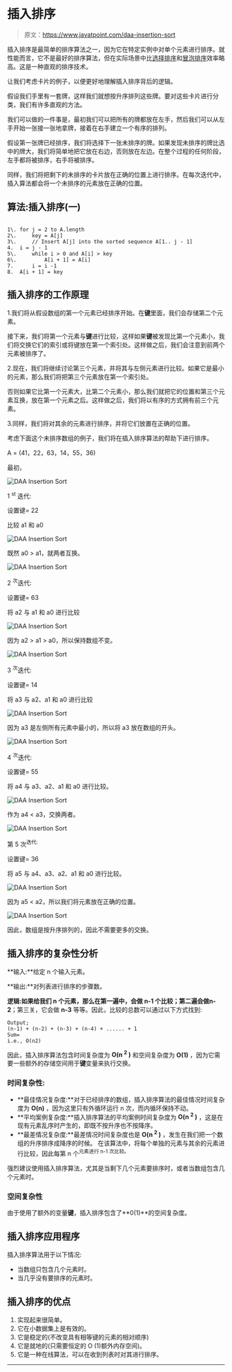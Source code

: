 # 插入排序

> 原文：<https://www.javatpoint.com/daa-insertion-sort>

插入排序是最简单的排序算法之一，因为它在特定实例中对单个元素进行排序。就性能而言，它不是最好的排序算法，但在实际场景中比[选择排序](https://www.javatpoint.com/daa-selection-sort)和[冒泡排序](https://www.javatpoint.com/daa-bubble-sort)效率略高。这是一种直观的排序技术。

让我们考虑卡片的例子，以便更好地理解插入排序背后的逻辑。

假设我们手里有一套牌，这样我们就想按升序排列这些牌。要对这些卡片进行分类，我们有许多直观的方法。

我们可以做的一件事是，最初我们可以把所有的牌都放在左手，然后我们可以从左手开始一张接一张地拿牌，接着在右手建立一个有序的排列。

假设第一张牌已经排序，我们将选择下一张未排序的牌。如果发现未排序的牌比选中的牌大，我们将简单地把它放在右边，否则放在左边。在整个过程的任何阶段，左手都将被排序，右手将被排序。

同样，我们将把剩下的未排序的卡片放在正确的位置上进行排序。在每次迭代中，插入算法都会将一个未排序的元素放在正确的位置。

## 算法:插入排序(一)

```

1\. for j = 2 to A.length 
2\. 	key = A[j]
3\. 	// Insert A[j] into the sorted sequence A[1.. j - 1]
4.	i = j - 1
5\. 	while i > 0 and A[i] > key
6\. 		A[i + 1] = A[i]
7.		i = i -1
8.	A[i + 1] = key

```

## 插入排序的工作原理

1.我们将从假设数组的第一个元素已经排序开始。在**键**里面，我们会存储第二个元素。

接下来，我们将第一个元素与**键**进行比较，这样如果**键**被发现比第一个元素小，我们将交换它们的索引或将键放在第一个索引处。这样做之后，我们会注意到前两个元素被排序了。

2.现在，我们将继续讨论第三个元素，并将其与左侧元素进行比较。如果它是最小的元素，那么我们将把第三个元素放在第一个索引处。

否则如果它比第一个元素大，比第二个元素小，那么我们就把它的位置和第三个元素互换，放在第一个元素之后。这样做之后，我们将以有序的方式拥有前三个元素。

3.同样，我们将对其余的元素进行排序，并将它们放置在正确的位置。

考虑下面这个未排序数组的例子，我们将在插入排序算法的帮助下进行排序。

A = (41，22，63，14，55，36)

最初，

![DAA Insertion Sort](img/5e443da7975e988d0c17927802d53c12.png)

1 <sup>st</sup> 迭代:

设置键= 22

比较 a1 和 a0

![DAA Insertion Sort](img/30cb374b6abf540f69d18ee379febd82.png)

既然 a0 > a1，就两者互换。

![DAA Insertion Sort](img/2d593ae95fc3b846515ff8fd3a1140b0.png)

2 <sup>次</sup>迭代:

设置键= 63

将 a2 与 a1 和 a0 进行比较

![DAA Insertion Sort](img/a64079055639b70bfe730a26d26d7d36.png)

因为 a2 > a1 > a0，所以保持数组不变。

![DAA Insertion Sort](img/a3b0f4569209c720fffd82d81c143ae3.png)

3 <sup>次</sup>迭代:

设置键= 14

将 a3 与 a2、a1 和 a0 进行比较

![DAA Insertion Sort](img/2ab7feb82c700d2b3d38b21bafb76e0a.png)

因为 a3 是左侧所有元素中最小的，所以将 a3 放在数组的开头。

![DAA Insertion Sort](img/db397144ec92438dd170a8e29cb54c74.png)

4 <sup>次</sup>迭代:

设置键= 55

将 a4 与 a3、a2、a1 和 a0 进行比较。

![DAA Insertion Sort](img/7c1cfc26463982456c3890cca1794f7e.png)

作为 a4 < a3，交换两者。

![DAA Insertion Sort](img/cb8f1ce28177371092ed5e88d560a78b.png)

第 5 次<sup>迭代:</sup>

设置键= 36

将 a5 与 a4、a3、a2、a1 和 a0 进行比较。

![DAA Insertion Sort](img/2dcabf6d77efe27c8c2a718d8a4a333e.png)

因为 a5 < a2，所以我们将元素放在正确的位置。

![DAA Insertion Sort](img/7dccf039e40e4abb08f4be14eb2426f5.png)

因此，数组是按升序排列的，因此不需要更多的交换。

## 插入排序的复杂性分析

**输入:**给定 n 个输入元素。

**输出:**对列表进行排序的步骤数。

**逻辑:**如果给我们 **n** 个元素，那么在第一遍中，会做 **n-1** 个比较；第二遍会做**n-2**；第三关，它会做 **n-3** 等等。因此，比较的总数可以通过以下方式找到:

```
Output; 
(n-1) + (n-2) + (n-3) + (n-4) + ...... + 1
Sum= 
i.e., O(n2)

```

因此，插入排序算法包含时间复杂度为 **O(n <sup>2</sup> )** 和空间复杂度为 **O(1)** ，因为它需要一些额外的存储空间用于**键**变量来执行交换。

### 时间复杂性:

*   **最佳情况复杂度:**对于已经排序的数组，插入排序算法的最佳情况时间复杂度为 **O(n)** ，因为这里只有外循环运行 n 次，而内循环保持不动。
*   **平均案例复杂度:**插入排序算法的平均案例时间复杂度为 **O(n <sup>2</sup> )** ，这是在现有元素乱序时产生的，即既不按升序也不按降序。
*   **最差情况复杂度:**最差情况时间复杂度也是 **O(n <sup>2</sup> )** ，发生在我们把一个数组的升序排序成降序的时候。
    在该算法中，将每个单独的元素与其余的元素进行比较，因此每第 n 个<sup>元素进行 n-1 次比较。</sup>

强烈建议使用插入排序算法，尤其是当剩下几个元素要排序时，或者当数组包含几个元素时。

### 空间复杂性

由于使用了额外的变量**键**，插入排序包含了**0(1)**的空间复杂度。

## 插入排序应用程序

插入排序算法用于以下情况:

*   当数组只包含几个元素时。
*   当几乎没有要排序的元素时。

## 插入排序的优点

1.  实现起来很简单。
2.  它在小数据集上是有效的。
3.  它是稳定的(不改变具有相等键的元素的相对顺序)
4.  它是就地的(只需要恒定的 O (1)额外内存空间)。
5.  它是一种在线算法，可以在收到列表时对其进行排序。

* * *